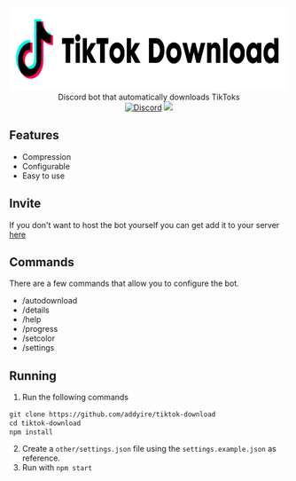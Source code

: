 <div align="center">
    <img src="./other/readme/logo.png" height=150><br>
Discord bot that automatically downloads TikToks<br>
    <a href="https://discord.gg/D7SsERdD4M"><img alt="Discord" src="https://img.shields.io/discord/792286443660771359?logo=discord"></a>
    <a href="https://discord.com/oauth2/authorize?client_id=819836629250080779&scope=bot&permissions=11264"><img src="https://img.shields.io/badge/servers-99%2B-green"></a>



</div>

## Features

- Compression
- Configurable
- Easy to use

## Invite

If you don't want to host the bot yourself you can get add it to your server [here](https://discord.com/oauth2/authorize?client_id=819836629250080779&scope=bot&permissions=11264)

## Commands

There are a few commands that allow you to configure the bot. 

- /autodownload 
- /details
- /help
- /progress
- /setcolor
- /settings

## Running

1. Run the following commands
```
git clone https://github.com/addyire/tiktok-download
cd tiktok-download
npm install
```
2. Create a `other/settings.json` file using the `settings.example.json` as reference.
3. Run with `npm start`